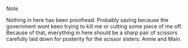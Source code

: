 > [!NOTE]
> Nothing in here has been proofread. Probably saving because the government wont keeo trying to kill me or cutting some piece of me off.  Because of that, everything in here should be a sharp pair of scissors carefully laid down for posterity for the scissor sisters: Annie and Main.
